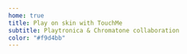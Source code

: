 ```yaml
---
home: true
title: Play on skin with TouchMe
subtitle: Playtronica & Chromatone collaboration
color: "#f9d4bb"
---
```


<main-scene />
